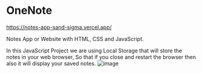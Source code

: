 # OneNote

https://notes-app-sand-sigma.vercel.app/

 Notes App or Website with HTML, CSS and JavaScript. 
 
In this JavaScript Project we are using Local Storage  that will store the notes in your web browser, So that if you close and restart the browser then also it will display your saved notes.
![image](https://github.com/archanaprabhat/Notes-App/assets/53783585/0bbe7258-84e8-4dce-bfb1-d2d9f4942a00)
